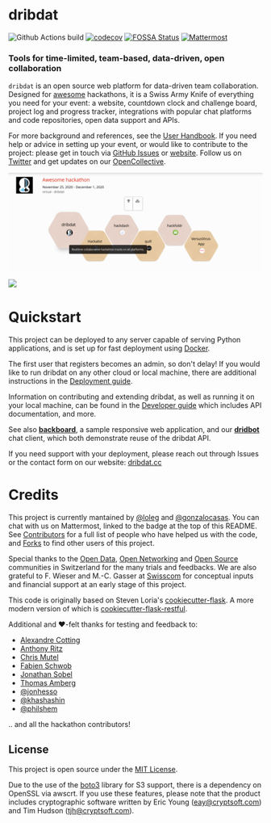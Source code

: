 # dribdat

![Github Actions build](https://github.com/dribdat/dribdat/workflows/build/badge.svg)
[![codecov](https://codecov.io/gh/dribdat/dribdat/branch/main/graph/badge.svg?token=Ccd1vTxRXg)](https://codecov.io/gh/dribdat/dribdat)
[![FOSSA Status](https://app.fossa.com/api/projects/git%2Bgithub.com%2Floleg%2Fdribdat.svg?type=shield)](https://app.fossa.com/projects/git%2Bgithub.com%2Floleg%2Fdribdat?ref=badge_shield)
[![Mattermost](https://img.shields.io/badge/Mattermost-chat-blue.svg)](https://team.opendata.ch/signup_user_complete/?id=74yuxwruaby9fpoukx9bmoxday)

### Tools for time-limited, team-based, data-driven, open collaboration

`dribdat` is an open source web platform for data-driven team collaboration. Designed for [awesome](https://github.com/dribdat/awesome-hackathon) hackathons, it is a Swiss Army Knife of everything you need for your event: a website, countdown clock and challenge board, project log and progress tracker, integrations with popular chat platforms and code repositories, open data support and APIs.

For more background and references, see the [User Handbook](https://docs.dribdat.cc/usage/). If you need help or advice in setting up your event, or would like to contribute to the project: please get in touch via [GitHub Issues](https://github.com/dribdat/dribdat/issues) or [website](https://dribdat.cc). Follow us on [Twitter](https://twitter.com/dribdat) and get updates on our [OpenCollective](https://opencollective.com/dribdat/updates).

![Screenshot of dribdat](dribdat/static/img/screenshot_sandbox.png)

<a href="https://opencollective.com/dribdat/donate" target="_blank"><img src="https://opencollective.com/dribdat/donate/button@2x.png?color=blue" width=300 /></a>

# Quickstart

This project can be deployed to any server capable of serving Python applications, and is set up for fast deployment using [Docker](https://github.com/dribdat/dribdat/blob/main/docs/DEPLOY.md#with-docker).

The first user that registers becomes an admin, so don't delay! If you would like to run dribdat on any other cloud or local machine, there are additional instructions in the [Deployment guide](https://docs.dribdat.cc/deploy/).

Information on contributing and extending dribdat, as well as running it on your local machine, can be found in the [Developer guide](https://docs.dribdat.cc/contribute/) which includes API documentation, and more.

See also **[backboard](https://github.com/dribdat/backboard)**, a sample responsive web application, and our **[dridbot](https://github.com/dribdat/dridbot)** chat client, which both demonstrate reuse of the dribdat API.

If you need support with your deployment, please reach out through Issues or the contact form on our website: [dribdat.cc](https://dribdat.cc)

# Credits

This project is currently mantained by [@loleg](https://github.com/loleg) and [@gonzalocasas](https://github.com/gonzalocasas). You can chat with us on Mattermost, linked to the badge at the top of this README. See [Contributors](https://github.com/dataletsch/dribdat/graphs/contributors) for a full list of people who have helped us with the code, and [Forks](https://github.com/dataletsch/dribdat/network/members) to find other users of this project.

Special thanks to the [Open Data](https://opendata.ch), [Open Networking](https://opennetworkinfrastructure.org/) and [Open Source](https://dinacon.ch) communities in Switzerland for the many trials and feedbacks. We are also grateful to F. Wieser and M.-C. Gasser at [Swisscom](http://swisscom.com) for conceptual inputs and financial support at an early stage of this project.

This code is originally based on Steven Loria's [cookiecutter-flask](https://github.com/sloria/cookiecutter-flask). A more modern version of which is [cookiecutter-flask-restful](https://github.com/karec/cookiecutter-flask-restful).

Additional and :heart:-felt thanks for testing and feedback to:

- [Alexandre Cotting](https://github.com/Cotting)
- [Anthony Ritz](https://github.com/RitzAnthony)
- [Chris Mutel](https://github.com/cmutel)
- [Fabien Schwob](https://github.com/jibaku)
- [Jonathan Sobel](https://github.com/JonathanSOBEL)
- [Thomas Amberg](https://github.com/tamberg)
- [@jonhesso](https://github.com/jonHESSO)
- [@khashashin](https://github.com/khashashin)
- [@philshem](https://github.com/philshem)

.. and all the hackathon contributors!

## License

This project is open source under the [MIT License](LICENSE).

Due to the use of the [boto3](https://github.com/boto/boto3/) library for S3 support, there is a dependency on OpenSSL via awscrt. If you use these features, please note that the product includes cryptographic software written by Eric Young (eay@cryptsoft.com) and Tim Hudson (tjh@cryptsoft.com).

